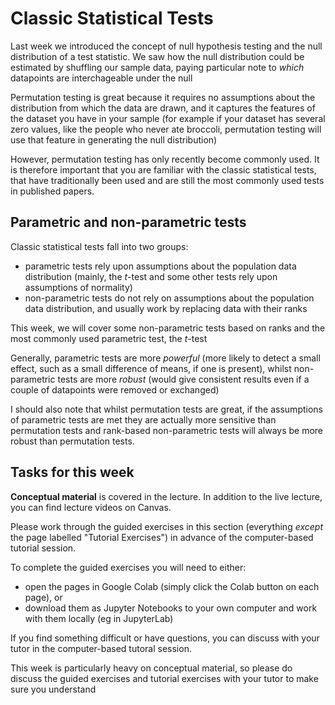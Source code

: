 # Classic Statistical Tests

Last week we introduced the concept of null hypothesis testing and the
null distribution of a test statistic. We saw how the null
distribution could be estimated by shuffling our sample data, paying
particular note to *which* datapoints are interchageable under
the null

Permutation testing is great because it requires no assumptions about
the distribution from which the data are drawn, and it captures the
features of the dataset you have in your sample (for example if your
dataset has several zero values, like the people who never ate
broccoli, permutation testing will use that feature in generating the
null distribution)

However, permutation testing has only recently become commonly
used. It is therefore important that you are familiar with the
classic statistical tests, that have traditionally been used and are
still the most commonly used tests in published papers.

## Parametric and non-parametric tests

Classic statistical tests fall into two groups:
* parametric tests rely upon assumptions about the population data distribution
(mainly, the $t$-test and some other tests rely upon assumptions of normality)
* non-parametric tests do not rely on assumptions about the population
  data distribution, and usually work by replacing data with their
  ranks
  
This week, we will cover some non-parametric tests based on ranks and the most commonly used parametric test, the $t$-test

Generally, parametric tests are more *powerful* (more likely to
detect a small effect, such as a small difference of means, if one is
present), whilst non-parametric tests are more *robust* (would
give consistent results even if a couple of datapoints were removed or
exchanged)

I should also note that whilst permutation tests are great, if the
assumptions of parametric tests are met they are actually more
sensitive than permutation tests and rank-based non-parametric tests
will always be more robust than permutation tests. 

## Tasks for this week

**Conceptual material** is covered in the lecture. In addition to the
live lecture, you can find lecture videos on Canvas.

Please work through the guided exercises in this section (everything
*except* the page labelled "Tutorial Exercises") in advance of
the computer-based tutorial session.

To complete the guided exercises you will need to either:

* open the pages in Google Colab (simply click the Colab button on each page), or
* download them as Jupyter Notebooks to your own computer and work
with them locally (eg in JupyterLab)

If you find something difficult or have questions, you can discuss
with your tutor in the computer-based tutoral session.

This week is particularly heavy on conceptual material, so please do
discuss the guided exercises and tutorial exercises with your tutor to
make sure you understand





